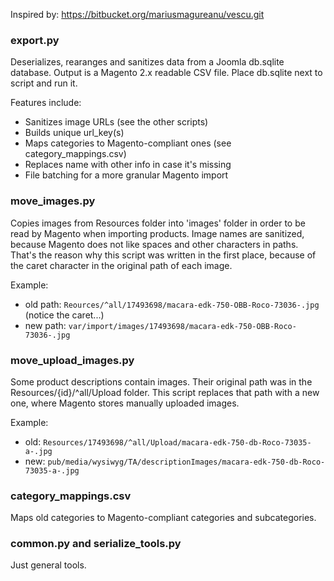 Inspired by: https://bitbucket.org/mariusmagureanu/vescu.git 

### export.py

Deserializes, rearanges and sanitizes data from a Joomla db.sqlite database. Output is a Magento 2.x readable CSV file.
Place db.sqlite next to script and run it. 

Features include:
- Sanitizes image URLs (see the other scripts)
- Builds unique url_key(s)
- Maps categories to Magento-compliant ones (see category_mappings.csv)
- Replaces name with other info in case it's missing
- File batching for a more granular Magento import

### move_images.py

Copies images from Resources folder into 'images' folder in order to be read by Magento when importing products.
Image names are sanitized, because Magento does not like spaces and other characters in paths. That's the reason
why this script was written in the first place, because of the caret character in the original path of each image.

Example:
- old path: `Reources/^all/17493698/macara-edk-750-OBB-Roco-73036-.jpg` (notice the caret...)
- new path: `var/import/images/17493698/macara-edk-750-OBB-Roco-73036-.jpg`

### move_upload_images.py

Some product descriptions contain images. Their original path was in the Resources/{id}/^all/Upload folder.
This script replaces that path with a new one, where Magento stores manually uploaded images.

Example:
- old: `Resources/17493698/^all/Upload/macara-edk-750-db-Roco-73035-a-.jpg`
- new: `pub/media/wysiwyg/TA/descriptionImages/macara-edk-750-db-Roco-73035-a-.jpg`

### category_mappings.csv

Maps old categories to Magento-compliant categories and subcategories.

### common.py and serialize_tools.py

Just general tools.